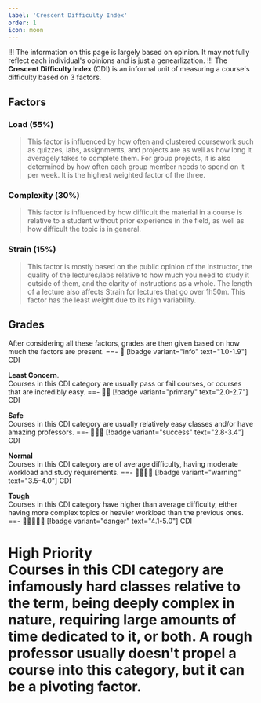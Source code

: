 ```yaml
---
label: 'Crescent Difficulty Index'
order: 1
icon: moon
---
```

!!!
The information on this page is largely based on opinion. It may not fully reflect each individual's opinions and is just a genearlization.
!!!
The **Crescent Difficulty Index** (CDI) is an informal unit of measuring a course's difficulty based on 3 factors.
## Factors
### Load (55%)
> This factor is influenced by how often and clustered coursework such as quizzes, labs, assignments, and projects are as well as how long it averagely takes to complete them. For group projects, it is also determined by how often each group member needs to spend on it per week. It is the highest weighted factor of the three.
### Complexity (30%)
> This factor is influenced by how difficult the material in a course is relative to a student without prior experience in the field, as well as how difficult the topic is in general.
### Strain (15%)
> This factor is mostly based on the public opinion of the instructor, the quality of the lectures/labs relative to how much you need to study it outside of them, and the clarity of instructions as a whole. The length of a lecture also affects Strain for lectures that go over 1h50m. This factor has the least weight due to its high variability.
## Grades
After considering all these factors, grades are then given based on how much the factors are present.
==- :crescent_moon:
[!badge variant="info" text="1.0-1.9"] CDI

**Least Concern**.<br>
Courses in this CDI category are usually pass or fail courses, or courses that are incredibly easy.
==- :crescent_moon::crescent_moon:
[!badge variant="primary" text="2.0-2.7"] CDI

**Safe**<br>
Courses in this CDI category are usually relatively easy classes and/or have amazing professors.
==- :crescent_moon::crescent_moon::crescent_moon:
[!badge variant="success" text="2.8-3.4"] CDI

**Normal**<br>
Courses in this CDI category are of average difficulty, having moderate workload and study requirements.
==- :crescent_moon::crescent_moon::crescent_moon::crescent_moon: 
[!badge variant="warning" text="3.5-4.0"] CDI

**Tough**<br>
Courses in this CDI category have higher than average difficulty, either having more complex topics or heavier workload than the previous ones.
==- :crescent_moon::crescent_moon::crescent_moon::crescent_moon::crescent_moon:
[!badge variant="danger" text="4.1-5.0"] CDI

**High Priority**<br>
Courses in this CDI category are infamously hard classes relative to the term, being deeply complex in nature, requiring large amounts of time dedicated to it, or both. A rough professor usually doesn't propel a course into this category, but it can be a pivoting factor. 
===